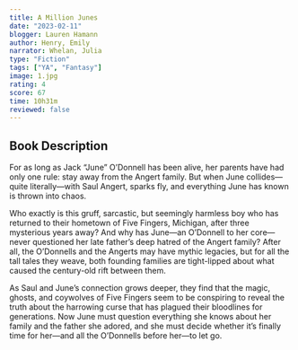 ```yaml
---
title: A Million Junes
date: "2023-02-11"
blogger: Lauren Hamann
author: Henry, Emily
narrator: Whelan, Julia
type: "Fiction"
tags: ["YA", "Fantasy"]
image: 1.jpg
rating: 4
score: 67
time: 10h31m
reviewed: false
---
```


## Book Description

For as long as Jack “June” O’Donnell has been alive, her parents have had only one rule: stay away from the Angert family. But when June collides—quite literally—with Saul Angert, sparks fly, and everything June has known is thrown into chaos.

Who exactly is this gruff, sarcastic, but seemingly harmless boy who has returned to their hometown of Five Fingers, Michigan, after three mysterious years away? And why has June—an O’Donnell to her core—never questioned her late father’s deep hatred of the Angert family? After all, the O’Donnells and the Angerts may have mythic legacies, but for all the tall tales they weave, both founding families are tight-lipped about what caused the century-old rift between them.

As Saul and June’s connection grows deeper, they find that the magic, ghosts, and coywolves of Five Fingers seem to be conspiring to reveal the truth about the harrowing curse that has plagued their bloodlines for generations. Now June must question everything she knows about her family and the father she adored, and she must decide whether it’s finally time for her—and all the O’Donnells before her—to let go.
